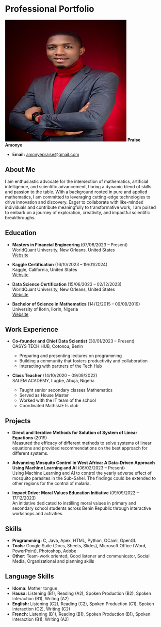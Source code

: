 

# **Professional Portfolio**
![LinkedIn](assets/LinkedIn_resized_for_GitHub.jpg)
                          **Praise Amonye**

- **Email:** amonyepraise@gmail.com

## About Me
I am enthusiastic advocate for the intersection of mathematics, artificial intelligence, and scientific advancement, I bring a dynamic blend of skills and passion to the table. With a background rooted in pure and applied mathematics, I am committed to leveraging cutting-edge technologies to drive innovation and discovery. Eager to collaborate with like-minded individuals and contribute meaningfully to transformative work, I am poised to embark on a journey of exploration, creativity, and impactful scientific breakthroughs.

## Education
- **Masters in Financial Engineering** (07/06/2023 – Present)  
  WorldQuant University, New Orleans, United States  
  [Website](https://www.wqu.edu)

- **Kaggle Certification** (16/10/2023 – 19/01/2024)  
  Kaggle, California, United States  
  [Website](https://www.kaggle.com)

- **Data Science Certification** (15/06/2023 – 02/12/2023)  
  WorldQuant University, New Orleans, United States  
  [Website](https://www.wqu.edu)

- **Bachelor of Science in Mathematics** (14/12/2015 – 09/09/2019)  
  University of Ilorin, Ilorin, Nigeria  
  [Website](https://www.unilorin.edu.ng)

## Work Experience
- **Co-founder and Chief Data Scientist** (30/01/2023 – Present)  
  OASYS TECH HUB, Cotonou, Benin  
  - Preparing and presenting lectures on programming
  - Building a community that fosters productivity and collaboration
  - Interacting with partners of the Tech Hub

- **Class Teacher** (14/10/2020 – 09/09/2022)  
  SALEM ACADEMY, Lugbe, Abuja, Nigeria  
  - Taught senior secondary classes Mathematics
  - Served as House Master
  - Worked with the IT team of the school
  - Coordinated Maths/JETs club

## Projects
- **Direct and Iterative Methods for Solution of System of Linear Equations** (2019)  
  Measured the efficacy of different methods to solve systems of linear equations and provided recommendations on the best approach for different systems.

- **Advancing Mosquito Control in West Africa: A Data-Driven Approach Using Machine Learning and AI** (06/02/2023 – Present)  
  Using Machine Learning and AI to control the yearly adverse effect of mosquito parasites in the Sub-Sahel. The findings could be extended to other regions for the control of malaria.

- **Impact Drive: Moral Values Education Initiative** (09/09/2022 – 17/12/2023)  
  An initiative dedicated to instilling moral values in primary and secondary school students across Benin Republic through interactive workshops and activities.

## Skills
- **Programming:** C, Java, Apex, HTML, Python, OCaml, OpenGL
- **Tools:** Google Suite (Docs, Sheets, Slides), Microsoft Office (Word, PowerPoint), Photoshop, Adobe
- **Other:** Team-work oriented, Good listener and communicator, Social Media, Organizational and planning skills

## Language Skills
- **Idoma:** Mother tongue
- **Hausa:** Listening (B1), Reading (A2), Spoken Production (B2), Spoken Interaction (B1), Writing (A2)
- **English:** Listening (C2), Reading (C2), Spoken Production (C1), Spoken Interaction (C2), Writing (C2)
- **French:** Listening (B1), Reading (B1), Spoken Production (B1), Spoken Interaction (B1), Writing (A2)

